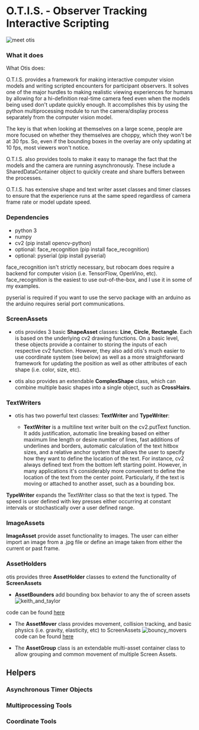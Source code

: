 # O.T.I.S. - Observer Tracking Interactive Scripting

  ![meet otis](./readme_gifs/github_otis_one.gif)

### What it does
What Otis does: 

O.T.I.S. provides a framework for making interactive computer vision models and writing scripted encounters for participant 
observers. It solves one of the major hurdles to making realistic viewing experiences for humans by allowing for a 
hi-definition real-time camera feed even when the models being used don't update quickly enough. It accomplishes this by 
using the python multiprocessing module to run the camera/display process separately from the computer vision model.

The key is that when looking at themselves on a large scene, people are more focused on whether they themselves are 
choppy, which they won't be at 30 fps. So, even if the bounding boxes in the overlay are only updating at 10 fps, most 
viewers won't notice.

O.T.I.S. also provides tools to make it easy to manage the fact that the models and the camera are running asynchronously. 
These include a SharedDataContainer object to quickly create and share buffers between the processes. 

O.T.I.S. has extensive shape and text writer asset classes and timer classes to ensure that the experience runs at the 
same speed regardless of camera frame rate or model update speed.

### Dependencies
- python 3
- numpy
- cv2 (pip install opencv-python)
- optional: face_recognition (pip install face_recognition)
- optional: pyserial (pip install pyserial)

face_recognition isn't strictly necessary, but robocam does require a backend for computer vision (i.e. TensorFlow, 
OpenVino, etc). face_recognition is the easiest to use out-of-the-box, and I use it in some of my examples. 

pyserial is required if you want to use the servo package with an arduino as the arduino requires serial port 
communications. 

### ScreenAssets
 
- otis provides 3 basic **ShapeAsset** classes: **Line**, **Circle**, **Rectangle**. Each is based on the underlying cv2 
drawing functions. On a basic level, these objects provide a container to storing the inputs of each respective cv2 function. However, they
also add otis's much easier to use coordinate system (see below) as well as a more straightforward framework for updating 
the position as well as other attributes of each shape (i.e. color, size, etc).

- otis also provides an extendable **ComplexShape** class, which can combine multiple basic shapes into a single object, 
such as **CrossHairs**.

### TextWriters
- otis has two powerful text classes: **TextWriter** and **TypeWriter**:

    - **TextWriter** is a multiline text writer built on the cv2.putText function. It adds justification, automatic line breaking 
based on either maximum line length or desire number of lines, fast additions of underlines and borders, automatic calculation 
of the text hitbox sizes, and a relative anchor system that 
allows the user to specify how they want to define the location of the text. For instance, cv2 always defined text from the 
bottom left starting point. However, in many applications it's considerably more convenient to define the location of the text
from the center point. Particularly, if the text is moving or attached to another asset, such as a bounding box. 

**TypeWriter** expands the TextWriter class so that the text is typed. The speed is user defined with key presses either 
occurring at constant intervals or stochastically over a user defined range. 

### ImageAssets

**ImageAsset** provide asset functionality to images. The user can either import an image from a .jpg file or define 
an image taken from either the current or past frame. 

### AssetHolders

otis provides three **AssetHolder** classes to extend the functionality of **ScreenAssets**

- **AssetBounders** add bounding box behavior to any the of screen assets
![keith_and_taylor](./readme_gifs/keith_taylor.gif)

code can be found [here](https://duckduckgo.com)

- The **AssetMover** class provides movement, collision tracking, and basic physics (i.e. gravity, elasticity, etc) to 
ScreenAssets ![bouncy_movers](./readme_gifs/bouncy_movers.gif)
code can be found [here](https://duckduckgo.com)

- The **AssetGroup** class is an extendable multi-asset container class to allow grouping and common movement of multiple Screen Assets.

## Helpers

### Asynchronous Timer Objects
### Multiprocessing Tools
### Coordinate Tools
